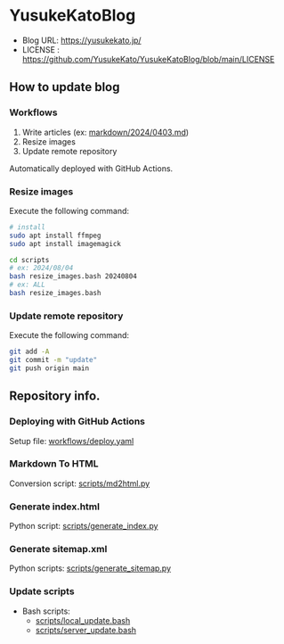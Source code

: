 # YusukeKatoBlog
- Blog URL: https://yusukekato.jp/
- LICENSE : https://github.com/YusukeKato/YusukeKatoBlog/blob/main/LICENSE

## How to update blog

### Workflows
1. Write articles (ex: [markdown/2024/0403.md](https://github.com/YusukeKato/YusukeKatoBlog/blob/main/markdown/2024/0403.md))
2. Resize images
3. Update remote repository

Automatically deployed with GitHub Actions.

### Resize images
Execute the following command:
```sh
# install
sudo apt install ffmpeg
sudo apt install imagemagick

cd scripts
# ex: 2024/08/04
bash resize_images.bash 20240804
# ex: ALL
bash resize_images.bash
```

### Update remote repository
Execute the following command:
```sh
git add -A
git commit -m "update"
git push origin main
```

## Repository info.

### Deploying with GitHub Actions
Setup file: [workflows/deploy.yaml](https://github.com/YusukeKato/YusukeKatoBlog/blob/main/.github/workflows/deploy.yaml)

### Markdown To HTML
Conversion script: [scripts/md2html.py](https://github.com/YusukeKato/YusukeKatoBlog/blob/main/scripts/md2html.py)

### Generate index.html
Python script: [scripts/generate_index.py](https://github.com/YusukeKato/YusukeKatoBlog/blob/main/scripts/generate_index.py)

### Generate sitemap.xml
Python scripts: [scripts/generate_sitemap.py](https://github.com/YusukeKato/YusukeKatoBlog/blob/main/scripts/generate_sitemap.py)

### Update scripts
- Bash scripts:
  - [scripts/local_update.bash](https://github.com/YusukeKato/YusukeKatoBlog/blob/main/scripts/local_update.bash)
  - [scripts/server_update.bash](https://github.com/YusukeKato/YusukeKatoBlog/blob/main/scripts/server_update.bash)
